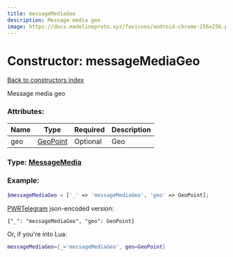 ```yaml
---
title: messageMediaGeo
description: Message media geo
image: https://docs.madelineproto.xyz/favicons/android-chrome-256x256.png
---
```

# Constructor: messageMediaGeo  
[Back to constructors index](index.md)



Message media geo

### Attributes:

| Name     |    Type       | Required | Description |
|----------|---------------|----------|-------------|
|geo|[GeoPoint](../types/GeoPoint.md) | Optional|Geo|



### Type: [MessageMedia](../types/MessageMedia.md)


### Example:

```php
$messageMediaGeo = ['_' => 'messageMediaGeo', 'geo' => GeoPoint];
```  

[PWRTelegram](https://pwrtelegram.xyz) json-encoded version:

```
{"_": "messageMediaGeo", "geo": GeoPoint}
```


Or, if you're into Lua:

```lua
messageMediaGeo={_='messageMediaGeo', geo=GeoPoint}

```


